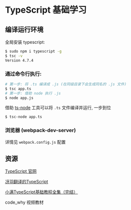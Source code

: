 # TypeScript 基础学习

## 编译运行环境

全局安装 typescript:
```bash
$ sudo npm i typescript -g
$ tsc -v
Version 4.7.4
```

### 通过命令行执行:

```bash
# 第一步: 将 .ts 编译成 .js (在同级目录下会生成同名的 .js 文件)
$ tsc app.ts
# 第一步: 借助 node 执行 .js
$ node app.js
```

借助 [ts-node](https://www.npmjs.com/package/ts-node) 工具可以将 <code>.ts</code> 文件编译并运行, 一步到位

```bash
$ tsc-node app.ts
```

### 浏览器 (webpack-dev-server)

详情见 <code>webpack.config.js</code> 配置

## 资源

[TypeScript 官网](https://www.typescriptlang.org/)  

[冴羽翻译的TypeScript](https://ts.yayujs.com/)

[小满TypeScript基础教程全集（完结）](https://www.bilibili.com/video/BV1wR4y1377K?p=17&spm_id_from=pageDriver&vd_source=d36c0f862962bd8f8a7256fb2ddb5bbf)

code_why 视频教材

